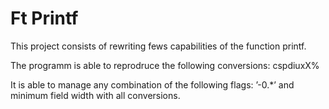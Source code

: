 # Ft Printf

This project consists of rewriting fews capabilities of the function printf.

The programm is able to reprodruce the following conversions: cspdiuxX%

It is able to manage any combination of the following flags: ’-0.*’ and minimum field
width with all conversions.
